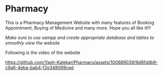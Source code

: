 # Pharmacy
This is a Pharmacy Management Website with many features of Booking Appointment, Buying of Medicine and many more.
Hope you all like it!!!

*Make sure to use xampp and create appropriate database and tables to smoothly view the website*

Following is the video of the website

https://github.com/Yash-Kalekar/Pharmacy/assets/100889039/9d6fddb9-c9a6-4eba-bab4-f2e348099ced

